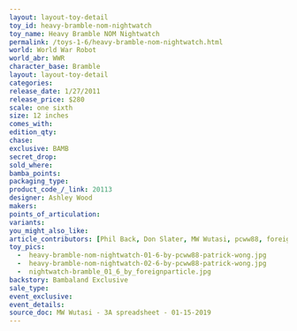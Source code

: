```yaml
---
layout: layout-toy-detail 
toy_id: heavy-bramble-nom-nightwatch
toy_name: Heavy Bramble NOM Nightwatch
permalink: /toys-1-6/heavy-bramble-nom-nightwatch.html
world: World War Robot
world_abr: WWR
character_base: Bramble
layout: layout-toy-detail
categories: 
release_date: 1/27/2011
release_price: $280 
scale: one sixth
size: 12 inches
comes_with: 
edition_qty: 
chase: 
exclusive: BAMB
secret_drop: 
sold_where: 
bamba_points: 
packaging_type: 
product_code_/_link: 20113
designer: Ashley Wood
makers: 
points_of_articulation: 
variants: 
you_might_also_like: 
article_contributors: [Phil Back, Don Slater, MW Wutasi, pcww88, foreignparticle]
toy_pics: 
  -  heavy-bramble-nom-nightwatch-01-6-by-pcww88-patrick-wong.jpg
  -  heavy-bramble-nom-nightwatch-02-6-by-pcww88-patrick-wong.jpg
  -  nightwatch-bramble_01_6_by_foreignparticle.jpg
backstory: Bambaland Exclusive
sale_type: 
event_exclusive: 
event_details: 
source_doc: MW Wutasi - 3A spreadsheet - 01-15-2019
---
```

